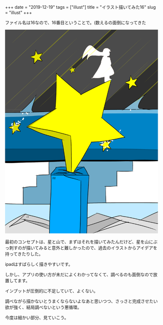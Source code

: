 +++
date = "2019-12-19"
tags = ["illust"]
title = "イラスト描いてみた16"
slug = "illust"
+++

ファイル名は16なので、16番目ということで。(数えるの面倒になってきた

![](/img/yui_16.png)

最初のコンセプトは、星と山で、まずはそれを描いてみたんだけど、星を山にぶっ刺すのが描いてみると意外と難しかったので、過去のイラストからアイデアを持ってきたりした。

ipadはすばらしく描きやすいです。

しかし、アプリの使い方が未だによくわかってなくて、調べるのも面倒なので放置してます。

インプットが圧倒的に不足していて、よくない。

調べながら描かないとうまくならないよなあと思いつつ、さっさと完成させたい欲が強く、結局調べないという悪循環。

今度は細かい部分、見ていこう。

